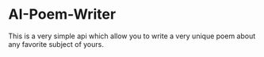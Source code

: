 # AI-Poem-Writer
This is a very simple api which allow you to write a very unique poem about any favorite subject of yours. 
